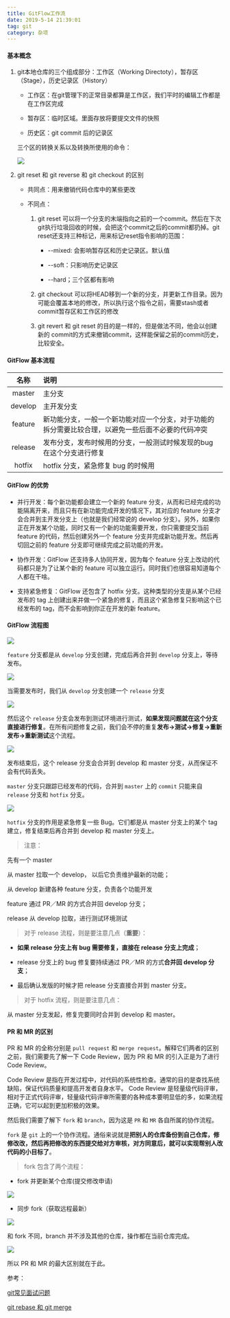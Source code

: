 ```yaml
---
title: GitFlow工作流
date: 2019-5-14 21:39:01
tag: git
category: 杂项
---
```


#### 基本概念

1. git本地仓库的三个组成部分：工作区（Working Directoty），暂存区（Stage），历史记录区（History）

    - 工作区：在git管理下的正常目录都算是工作区，我们平时的编辑工作都是在工作区完成
    
    - 暂存区：临时区域。里面存放将要提交文件的快照
    
    - 历史区：git commit 后的记录区
    
    三个区的转换关系以及转换所使用的命令：
    
    ![](https://user-gold-cdn.xitu.io/2017/10/22/47ecaa2f458807fa3793b1b589aeaadd?imageView2/0/w/1280/h/960/format/webp/ignore-error/1)

2. git reset 和 git reverse 和 git checkout 的区别

    - 共同点：用来撤销代码仓库中的某些更改
    
    - 不同点：
    
        1. git reset 可以将一个分支的末端指向之前的一个commit。然后在下次git执行垃圾回收的时候，会把这个commit之后的commit都扔掉。git reset还支持三种标记，用来标记reset指令影响的范围：
        
            - --mixed: 会影响暂存区和历史记录区。默认值
            
            - --soft：只影响历史记录区
            
            - --hard；三个区都有影响
            
        2. git checkout 可以将HEAD移到一个新的分支，并更新工作目录。因为可能会覆盖本地的修改，所以执行这个指令之前，需要stash或者commit暂存区和工作区的修改
        
        3. git revert 和 git reset 的目的是一样的，但是做法不同，他会以创建新的 commit的方式来撤销commit，这样能保留之前的commit历史，比较安全。
        
#### GitFlow 基本流程

名称 | 说明
:---: | :---
master | 主分支
develop | 主开发分支
feature | 新功能分支，一般一个新功能对应一个分支，对于功能的拆分需要比较合理，以避免一些后面不必要的代码冲突
release | 发布分支，发布时候用的分支，一般测试时候发现的bug在这个分支进行修复
hotfix | hotfix 分支，紧急修复 bug 的时候用

#### GitFlow 的优势

- 并行开发：每个新功能都会建立一个新的 feature 分支，从而和已经完成的功能隔离开来，而且只有在新功能完成开发的情况下，其对应的 feature 分支才会合并到主开发分支上（也就是我们经常说的 develop 分支）。另外，如果你正在开发某个功能，同时又有一个新的功能需要开发，你只需要提交当前 feature 的代码，然后创建另外一个 feature 分支并完成新功能开发。然后再切回之前的 feature 分支即可继续完成之前功能的开发。

- 协作开发：GitFlow 还支持多人协同开发，因为每个 feature 分支上改动的代码都只是为了让某个新的 feature 可以独立运行。同时我们也很容易知道每个人都在干啥。

- 支持紧急修复：GitFlow 还包含了 hotfix 分支。这种类型的分支是从某个已经发布的 tag 上创建出来并做一个紧急的修复，而且这个紧急修复只影响这个已经发布的 tag，而不会影响到你正在开发的新 feature。

#### GitFlow 流程图


![](https://user-gold-cdn.xitu.io/2017/10/22/a2616b167151327468d29f7853f3cfca?imageView2/0/w/1280/h/960/format/webp/ignore-error/1)

`feature` 分支都是从 `develop` 分支创建，完成后再合并到 `develop` 分支上，等待发布。


![](https://user-gold-cdn.xitu.io/2017/10/22/09158b9deb6e98109d34792d3efa6fc6?imageView2/0/w/1280/h/960/format/webp/ignore-error/1)

当需要发布时，我们从 `develop` 分支创建一个 `release` 分支


![](https://user-gold-cdn.xitu.io/2017/10/22/1153109c1d591d1015563bb286fcc34e?imageView2/0/w/1280/h/960/format/webp/ignore-error/1)

然后这个 `release` 分支会发布到测试环境进行测试，**如果发现问题就在这个分支直接进行修复**。在所有问题修复之前，我们会不停的重复**发布->测试->修复->重新发布->重新测试**这个流程。


![](https://user-gold-cdn.xitu.io/2017/10/22/e5642b093c22bb22fbd230dd82f71e80?imageView2/0/w/1280/h/960/format/webp/ignore-error/1)

发布结束后，这个 release 分支会合并到 develop 和 master 分支，从而保证不会有代码丢失。

`master` 分支只跟踪已经发布的代码，合并到 `master` 上的 `commit` 只能来自 `release` 分支和 `hotfix` 分支。


![](https://user-gold-cdn.xitu.io/2017/10/22/8cdaeac5336b66d622551994ad805662?imageView2/0/w/1280/h/960/format/webp/ignore-error/1)

`hotfix` 分支的作用是紧急修复一些 Bug。它们都是从 master 分支上的某个 tag 建立，修复结束后再合并到 develop 和 master 分支上。

> 注意：

先有一个 master

从 master 拉取一个 develop， 以后它负责维护最新的功能；

从 develop 新建各种 feature 分支，负责各个功能开发

feature 通过 PR／MR 的方式合并回 develop 分支；

release 从 develop 拉取，进行测试环境测试

> 对于 release 流程，则是要注意几点（**重要**）：

- **如果 release 分支上有 bug 需要修复，直接在 release 分支上完成**；

- release 分支上的 bug 修复要持续通过 PR／MR 的方式**合并回 develop 分支**；

- 最后确认发版的时候才把 release 分支直接合并到 master 分支。

> 对于 hotfix 流程，则是要注意几点：

从 master 分支发起，修复完要同时合并到 develop 和 master。

#### PR 和 MR 的区别

PR 和 MR 的全称分别是 `pull request` 和 `merge request`。解释它们两者的区别之前，我们需要先了解一下 Code Review，因为 PR 和 MR 的引入正是为了进行 Code Review。

Code Review 是指在开发过程中，对代码的系统性检查。通常的目的是查找系统缺陷，保证代码质量和提高开发者自身水平。 Code Review 是轻量级代码评审，相对于正式代码评审，轻量级代码评审所需要的各种成本要明显低的多，如果流程正确，它可以起到更加积极的效果。

然后我们需要了解下 `fork` 和 `branch`，因为这是 `PR` 和 `MR` 各自所属的协作流程。

`fork` 是 `git` 上的一个协作流程。通俗来说就是**把别人的仓库备份到自己仓库，修修改改，然后再把修改的东西提交给对方审核，对方同意后，就可以实现帮别人改代码的小目标了**。

> fork 包含了两个流程：

- fork 并更新某个仓库(提交修改申请)

![](https://user-gold-cdn.xitu.io/2017/10/22/b0be58749566c533c105003aaabd5e03?imageView2/0/w/1280/h/960/format/webp/ignore-error/1)

- 同步 fork（获取远程最新）

![](https://user-gold-cdn.xitu.io/2017/10/22/625e29966b3287f81191a6331689f8f4?imageView2/0/w/1280/h/960/format/webp/ignore-error/1)

和 fork 不同，branch 并不涉及其他的仓库，操作都在当前仓库完成。

![](https://user-gold-cdn.xitu.io/2017/10/22/32b40b18b29fb686b2ec80258cda6422?imageView2/0/w/1280/h/960/format/webp/ignore-error/1)

所以 PR 和 MR 的最大区别就在于此。

参考：

[git常见面试问题](https://juejin.im/post/59ecb3976fb9a0452724bde0#heading-4)

[git rebase 和 git merge](https://git-scm.com/book/zh/v2/Git-%E5%88%86%E6%94%AF-%E5%8F%98%E5%9F%BA)